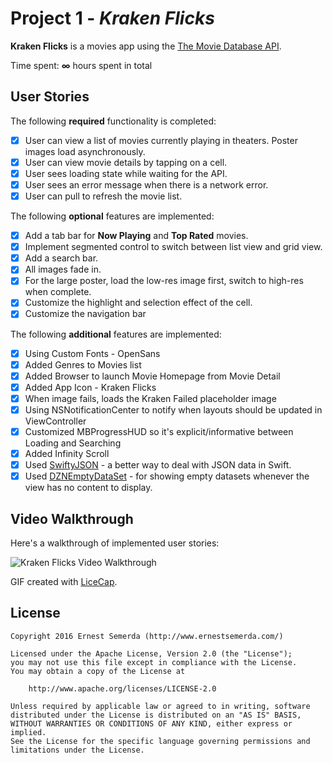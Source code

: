 # Project 1 - *Kraken Flicks*

**Kraken Flicks** is a movies app using the [The Movie Database API](http://docs.themoviedb.apiary.io/#).

Time spent: **∞** hours spent in total

## User Stories

The following **required** functionality is completed:

- [x] User can view a list of movies currently playing in theaters. Poster images load asynchronously.
- [x] User can view movie details by tapping on a cell.
- [x] User sees loading state while waiting for the API.
- [x] User sees an error message when there is a network error.
- [x] User can pull to refresh the movie list.

The following **optional** features are implemented:

- [x] Add a tab bar for **Now Playing** and **Top Rated** movies.
- [x] Implement segmented control to switch between list view and grid view.
- [x] Add a search bar.
- [x] All images fade in.
- [x] For the large poster, load the low-res image first, switch to high-res when complete.
- [x] Customize the highlight and selection effect of the cell.
- [x] Customize the navigation bar

The following **additional** features are implemented:

- [x] Using Custom Fonts - OpenSans
- [x] Added Genres to Movies list
- [x] Added Browser to launch Movie Homepage from Movie Detail
- [x] Added App Icon - Kraken Flicks
- [x] When image fails, loads the Kraken Failed placeholder image
- [x] Using NSNotificationCenter to notify when layouts should be updated in ViewController
- [x] Customized MBProgressHUD so it's explicit/informative between Loading and Searching
- [x] Added Infinity Scroll
- [x] Used [SwiftyJSON](https://github.com/SwiftyJSON/SwiftyJSON) - a better way to deal with JSON data in Swift.
- [x] Used [DZNEmptyDataSet](https://github.com/dzenbot/DZNEmptyDataSet) - for showing empty datasets whenever the view has no content to display.

## Video Walkthrough

Here's a walkthrough of implemented user stories:

<img src='https://github.com/semerda/CodePath-Flicks/blob/master/Assets/flicks-anim-v1.gif' title='Kraken Flicks Video Walkthrough' width='' alt='Kraken Flicks Video Walkthrough' loop=infinite />

GIF created with [LiceCap](http://www.cockos.com/licecap/).

## License

    Copyright 2016 Ernest Semerda (http://www.ernestsemerda.com/)

    Licensed under the Apache License, Version 2.0 (the "License");
    you may not use this file except in compliance with the License.
    You may obtain a copy of the License at

        http://www.apache.org/licenses/LICENSE-2.0

    Unless required by applicable law or agreed to in writing, software
    distributed under the License is distributed on an "AS IS" BASIS,
    WITHOUT WARRANTIES OR CONDITIONS OF ANY KIND, either express or implied.
    See the License for the specific language governing permissions and
    limitations under the License.
